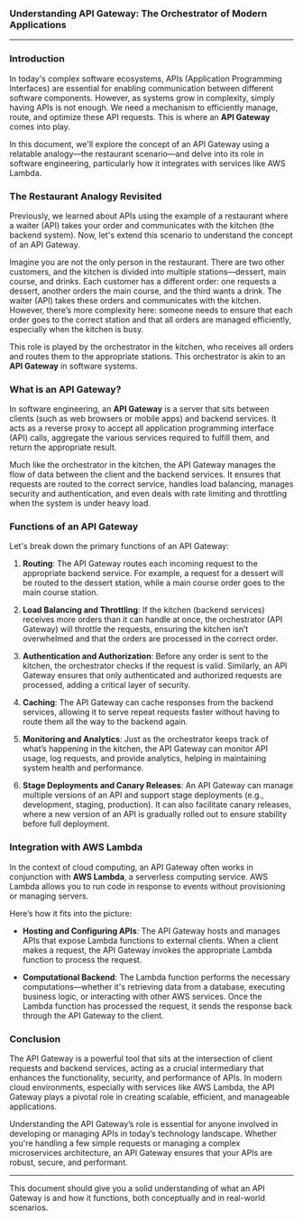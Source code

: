 ### **Understanding API Gateway: The Orchestrator of Modern Applications**

---

### Introduction

In today's complex software ecosystems, APIs (Application Programming Interfaces) are essential for enabling communication between different software components. However, as systems grow in complexity, simply having APIs is not enough. We need a mechanism to efficiently manage, route, and optimize these API requests. This is where an **API Gateway** comes into play. 

In this document, we'll explore the concept of an API Gateway using a relatable analogy—the restaurant scenario—and delve into its role in software engineering, particularly how it integrates with services like AWS Lambda.

### The Restaurant Analogy Revisited

Previously, we learned about APIs using the example of a restaurant where a waiter (API) takes your order and communicates with the kitchen (the backend system). Now, let's extend this scenario to understand the concept of an API Gateway.

Imagine you are not the only person in the restaurant. There are two other customers, and the kitchen is divided into multiple stations—dessert, main course, and drinks. Each customer has a different order: one requests a dessert, another orders the main course, and the third wants a drink. The waiter (API) takes these orders and communicates with the kitchen. However, there’s more complexity here: someone needs to ensure that each order goes to the correct station and that all orders are managed efficiently, especially when the kitchen is busy.

This role is played by the orchestrator in the kitchen, who receives all orders and routes them to the appropriate stations. This orchestrator is akin to an **API Gateway** in software systems.

### What is an API Gateway?

In software engineering, an **API Gateway** is a server that sits between clients (such as web browsers or mobile apps) and backend services. It acts as a reverse proxy to accept all application programming interface (API) calls, aggregate the various services required to fulfill them, and return the appropriate result.

Much like the orchestrator in the kitchen, the API Gateway manages the flow of data between the client and the backend services. It ensures that requests are routed to the correct service, handles load balancing, manages security and authentication, and even deals with rate limiting and throttling when the system is under heavy load.

### Functions of an API Gateway

Let's break down the primary functions of an API Gateway:

1. **Routing**: The API Gateway routes each incoming request to the appropriate backend service. For example, a request for a dessert will be routed to the dessert station, while a main course order goes to the main course station.

2. **Load Balancing and Throttling**: If the kitchen (backend services) receives more orders than it can handle at once, the orchestrator (API Gateway) will throttle the requests, ensuring the kitchen isn’t overwhelmed and that the orders are processed in the correct order.

3. **Authentication and Authorization**: Before any order is sent to the kitchen, the orchestrator checks if the request is valid. Similarly, an API Gateway ensures that only authenticated and authorized requests are processed, adding a critical layer of security.

4. **Caching**: The API Gateway can cache responses from the backend services, allowing it to serve repeat requests faster without having to route them all the way to the backend again.

5. **Monitoring and Analytics**: Just as the orchestrator keeps track of what’s happening in the kitchen, the API Gateway can monitor API usage, log requests, and provide analytics, helping in maintaining system health and performance.

6. **Stage Deployments and Canary Releases**: An API Gateway can manage multiple versions of an API and support stage deployments (e.g., development, staging, production). It can also facilitate canary releases, where a new version of an API is gradually rolled out to ensure stability before full deployment.

### Integration with AWS Lambda

In the context of cloud computing, an API Gateway often works in conjunction with **AWS Lambda**, a serverless computing service. AWS Lambda allows you to run code in response to events without provisioning or managing servers. 

Here’s how it fits into the picture:

- **Hosting and Configuring APIs**: The API Gateway hosts and manages APIs that expose Lambda functions to external clients. When a client makes a request, the API Gateway invokes the appropriate Lambda function to process the request.
  
- **Computational Backend**: The Lambda function performs the necessary computations—whether it's retrieving data from a database, executing business logic, or interacting with other AWS services. Once the Lambda function has processed the request, it sends the response back through the API Gateway to the client.

### Conclusion

The API Gateway is a powerful tool that sits at the intersection of client requests and backend services, acting as a crucial intermediary that enhances the functionality, security, and performance of APIs. In modern cloud environments, especially with services like AWS Lambda, the API Gateway plays a pivotal role in creating scalable, efficient, and manageable applications.

Understanding the API Gateway’s role is essential for anyone involved in developing or managing APIs in today’s technology landscape. Whether you're handling a few simple requests or managing a complex microservices architecture, an API Gateway ensures that your APIs are robust, secure, and performant.

---

This document should give you a solid understanding of what an API Gateway is and how it functions, both conceptually and in real-world scenarios.
